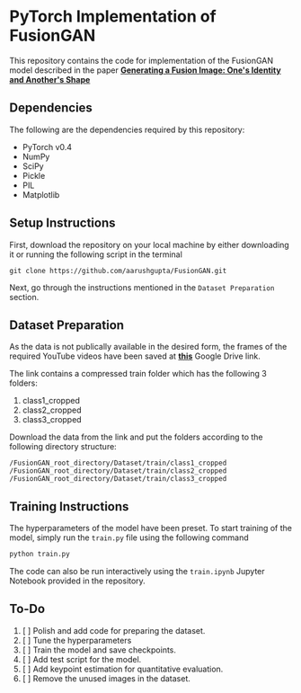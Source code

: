 # PyTorch Implementation of FusionGAN

This repository contains the code for implementation of the FusionGAN model described in the paper [**Generating a Fusion Image: One's Identity and Another's Shape**](https://arxiv.org/abs/1804.07455)

## Dependencies

The following are the dependencies required by this repository:

+ PyTorch v0.4
+ NumPy
+ SciPy
+ Pickle
+ PIL
+ Matplotlib

## Setup Instructions

First, download the repository on your local machine by either downloading it or running the following script in the terminal

``` Batchfile
git clone https://github.com/aarushgupta/FusionGAN.git
```

Next, go through the instructions mentioned in the `Dataset Preparation` section.
## Dataset Preparation

As the data is not publically available in the desired form, the frames of the required YouTube videos have been saved at [**this**](https://drive.google.com/drive/folders/1waOPQYOmQF1k0pT50uqp6STzYDdSv_5N?usp=sharing) Google Drive link. 

The link contains a compressed train folder which has the following 3 folders:
1. class1_cropped
2. class2_cropped
3. class3_cropped

Download the data from the link and put the folders according to the following directory structure:
```
/FusionGAN_root_directory/Dataset/train/class1_cropped
/FusionGAN_root_directory/Dataset/train/class2_cropped
/FusionGAN_root_directory/Dataset/train/class3_cropped
```

## Training Instructions
The hyperparameters of the model have been preset. To start training of the model, simply run the `train.py` file using the following command

``` cmd
python train.py
```
The code can also be run interactively using the `train.ipynb` Jupyter Notebook provided in the repository.

## To-Do

1. [ ] Polish and add code for preparing the dataset. 
2. [ ] Tune the hyperparameters
3. [ ] Train the model and save checkpoints.
4. [ ] Add test script for the model.
5. [ ] Add keypoint estimation for quantitative evaluation.
6. [ ] Remove the unused images in the dataset.